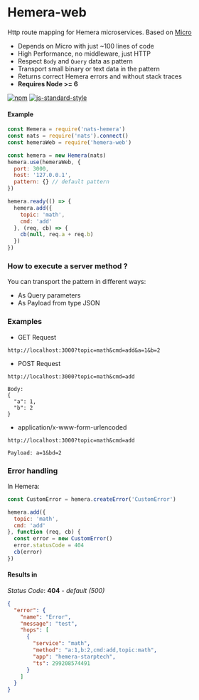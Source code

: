 # Hemera-web
Http route mapping for Hemera microservices. Based on [Micro](https://github.com/zeit/micro)

- Depends on Micro with just ~100 lines of code 
- High Performance, no middleware, just HTTP
- Respect `Body` and `Query` data as pattern
- Transport small binary or text data in the pattern
- Returns correct Hemera errors and without stack traces
- **Requires Node >= 6**

[![npm](https://img.shields.io/npm/v/hemera-web.svg?maxAge=3600)](https://www.npmjs.com/package/hemera-web)
[![js-standard-style](https://img.shields.io/badge/code%20style-standard-brightgreen.svg)](http://standardjs.com)

#### Example

```js
const Hemera = require('nats-hemera')
const nats = require('nats').connect()
const hemeraWeb = require('hemera-web')

const hemera = new Hemera(nats)
hemera.use(hemeraWeb, {
  port: 3000,
  host: '127.0.0.1',
  pattern: {} // default pattern
})

hemera.ready(() => {
  hemera.add({
    topic: 'math',
    cmd: 'add'
  }, (req, cb) => {
    cb(null, req.a + req.b)
  })
})
```

### How to execute a server method ?

You can transport the pattern in different ways:

- As Query parameters
- As Payload from type JSON

### Examples

- GET Request
```
http://localhost:3000?topic=math&cmd=add&a=1&b=2
```
- POST Request
```
http://localhost:3000?topic=math&cmd=add

Body:
{
  "a": 1,
  "b": 2
}
```
- application/x-www-form-urlencoded
```
http://localhost:3000?topic=math&cmd=add

Payload: a=1&bd=2
```
### Error handling

In Hemera:
```js
const CustomError = hemera.createError('CustomError')

hemera.add({
  topic: 'math',
  cmd: 'add'
}, function (req, cb) {
  const error = new CustomError()
  error.statusCode = 404
  cb(error)
})
```
#### Results in
_Status Code_: __404__ - _default (500)_
```json
{
  "error": {
    "name": "Error",
    "message": "test",
    "hops": [
      {
        "service": "math",
        "method": "a:1,b:2,cmd:add,topic:math",
        "app": "hemera-starptech",
        "ts": 299208574491
      }
    ]
  }
}
```
